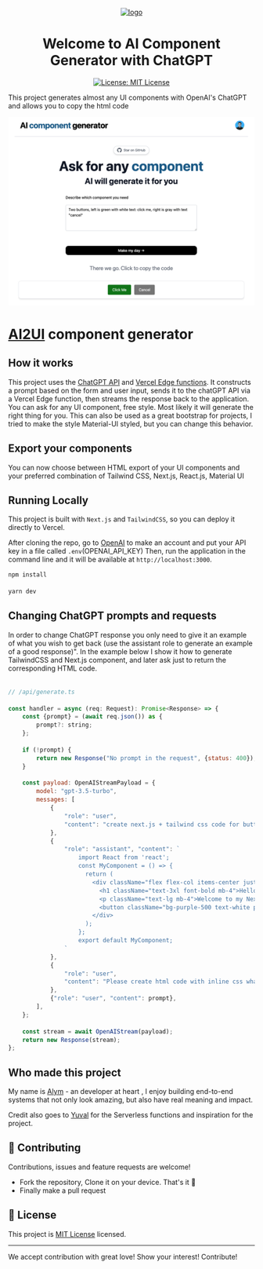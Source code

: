 <p align="center">
  <a href="https://ai2ui.co">
    <img style="max-width: 400px;"  alt="logo" src="https://ai2ui.co/ai-component-generator-logo.png">
  </a>

</p>
<h1 align="center">Welcome to AI Component Generator with ChatGPT</h1>
<p align="center">
  <a href="https://opensource.org/licenses/MIT" target="_blank">
    <img alt="License: MIT License" src="https://img.shields.io/badge/License-MIT License-yellow.svg" />
  </a>
</p>


This project generates almost any UI components with OpenAI's ChatGPT and allows you to copy the html code

[![Twitter Bio Generator](./public/screenshot.png)](https://ai2ui.co)

# [AI2UI](https://ai2ui.co/) component generator

## How it works

This project uses the [ChatGPT API](https://openai.com/api/) and [Vercel Edge functions](https://vercel.com/features/edge-functions). 
It constructs a prompt based on the form and user input, sends it to the chatGPT API via a Vercel Edge function, then streams the response back to the application.
You can ask for any UI component, free style. Most likely it will generate the right thing for you.
This can also be used as a great bootstrap for projects, I tried to make the style Material-UI styled, but you can change this behavior.

## Export your components
You can now choose between HTML export of your UI components and your preferred combination of Tailwind CSS, Next.js, React.js, Material UI 

## Running Locally
This project is built with `Next.js` and `TailwindCSS`, so you can deploy it directly to Vercel.

After cloning the repo, go to [OpenAI](https://beta.openai.com/account/api-keys) to make an account and put your API key in a file called `.env`(OPENAI_API_KEY)
Then, run the application in the command line and it will be available at `http://localhost:3000`.

```bash
npm install

yarn dev
```

## Changing ChatGPT prompts and requests
In order to change ChatGPT response you only need to give it an example of what you wish to get back (use the assistant role to generate an example of a good response)".
In the example below I show it how to generate TailwindCSS and Next.js component, and later ask just to return the corresponding HTML code.

```javascript

// /api/generate.ts

const handler = async (req: Request): Promise<Response> => {
    const {prompt} = (await req.json()) as {
        prompt?: string;
    };

    if (!prompt) {
        return new Response("No prompt in the request", {status: 400});
    }

    const payload: OpenAIStreamPayload = {
        model: "gpt-3.5-turbo",
        messages: [
            {
                "role": "user",
                "content": "create next.js + tailwind css code for button 200 x 100, light purple background, generate text on it. Please create a complete next.js component"
            },
            {
                "role": "assistant", "content": `
                    import React from 'react';
                    const MyComponent = () => {
                      return (
                        <div className="flex flex-col items-center justify-center h-screen">
                          <h1 className="text-3xl font-bold mb-4">Hello World</h1>
                          <p className="text-lg mb-4">Welcome to my Next.js component using Tailwind CSS</p>
                          <button className="bg-purple-500 text-white px-4 py-2 rounded-lg shadow-md hover:bg-purple-700 focus:outline-none focus:ring-2 focus:ring-purple-600 focus:ring-opacity-50">Click Me</button>
                        </div>
                      );
                    };
                    export default MyComponent;
                `
            },
            {
                "role": "user",
                "content": "Please create html code with inline css what create the following component, Meterial UI look and feel, return only code"
            },
            {"role": "user", "content": prompt},
        ],
    };

    const stream = await OpenAIStream(payload);
    return new Response(stream);
};

```

## Who made this project

My name is [Alym](https://uk.linkedin.com/in/alym-karim-43232b138) - an developer at heart , I enjoy building end-to-end systems that not only look amazing, but also have real meaning and impact.

Credit also goes to [Yuval](https://www.linkedin.com/in/yuval-suede/) for the Serverless functions and inspiration for the project.

## 🤝 Contributing
Contributions, issues and feature requests are welcome!<br />
* Fork the repository, Clone it on your device. That's it 🎉
* Finally make a pull request

## 📝 License

This project is [MIT License](https://opensource.org/licenses/MIT) licensed.

***
We accept contribution with great love! Show your interest! Contribute!
